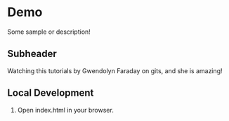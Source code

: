 # Demo


Some sample or description!

## Subheader


Watching this tutorials by Gwendolyn Faraday on gits, and she is amazing!
## Local Development


1. Open index.html in your browser.
